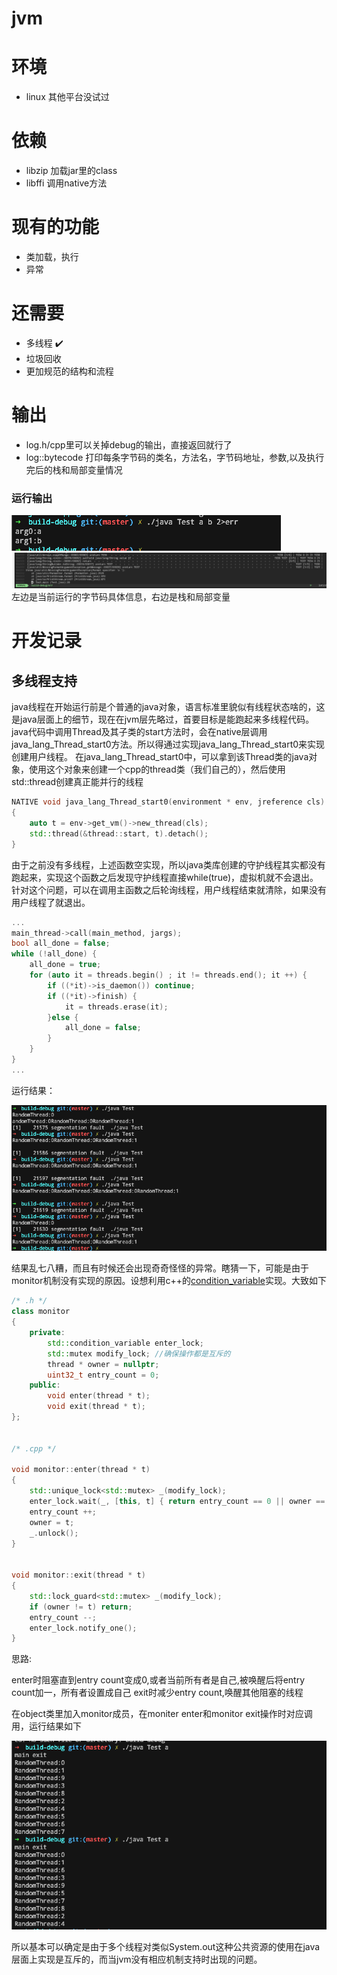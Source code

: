 # jvm
# 环境
+ linux 其他平台没试过

# 依赖
+ libzip 加载jar里的class
+ libffi 调用native方法

# 现有的功能
+ 类加载，执行
+ 异常

# 还需要
+ 多线程 :heavy_check_mark: 
+ 垃圾回收
+ 更加规范的结构和流程

# 输出
+ log.h/cpp里可以关掉debug的输出，直接返回就行了
+ log::bytecode 打印每条字节码的类名，方法名，字节码地址，参数,以及执行完后的栈和局部变量情况


### 运行输出
![stdout](https://github.com/newNcy/jvm/blob/master/screenshot/%24EN9WYEQY3%40GTQ7QZ17%7BN3T.png)
![stderr for debug](https://github.com/newNcy/jvm/blob/master/screenshot/2.png)
左边是当前运行的字节码具体信息，右边是栈和局部变量

# 开发记录
## 多线程支持
java线程在开始运行前是个普通的java对象，语言标准里貌似有线程状态啥的，这是java层面上的细节，现在在jvm层先略过，首要目标是能跑起来多线程代码。
java代码中调用Thread及其子类的start方法时，会在native层调用java_lang_Thread_start0方法。所以得通过实现java_lang_Thread_start0来实现创建用户线程。
在java_lang_Thread_start0中，可以拿到该Thread类的java对象，使用这个对象来创建一个cpp的thread类（我们自己的），然后使用std::thread创建真正能并行的线程
```c++
NATIVE void java_lang_Thread_start0(environment * env, jreference cls)
{   
    auto t = env->get_vm()->new_thread(cls);
    std::thread(&thread::start, t).detach();
}
```
由于之前没有多线程，上述函数空实现，所以java类库创建的守护线程其实都没有跑起来，实现这个函数之后发现守护线程直接while(true)，虚拟机就不会退出。
针对这个问题，可以在调用主函数之后轮询线程，用户线程结束就清除，如果没有用户线程了就退出。
```c++
...
main_thread->call(main_method, jargs);
bool all_done = false;
while (!all_done) {
	all_done = true;
	for (auto it = threads.begin() ; it != threads.end(); it ++) {
		if ((*it)->is_daemon()) continue;
		if ((*it)->finish) {
			it = threads.erase(it);
		}else {
			all_done = false;
		}
	}
}
...
```
运行结果：

![三个线程分别打印自己名字（类名:序号）](https://github.com/newNcy/jvm/blob/master/screenshot/3.png) 

结果乱七八糟，而且有时候还会出现奇奇怪怪的异常。瞎猜一下，可能是由于monitor机制没有实现的原因。设想利用c++的[condition_variable][cv]实现。大致如下
```c++
/* .h */
class monitor
{
	private:
		std::condition_variable enter_lock;
		std::mutex modify_lock; //确保操作都是互斥的
		thread * owner = nullptr;
		uint32_t entry_count = 0;
	public:
		void enter(thread * t);
		void exit(thread * t);
};


/* .cpp */

void monitor::enter(thread * t) 
{
	std::unique_lock<std::mutex> _(modify_lock);
	enter_lock.wait(_, [this, t] { return entry_count == 0 || owner == t; });
	entry_count ++;
	owner = t;
	_.unlock();
}


void monitor::exit(thread * t) 
{
	std::lock_guard<std::mutex> _(modify_lock);
	if (owner != t) return;
	entry_count --;
	enter_lock.notify_one();
}

```

思路:

enter时阻塞直到entry count变成0,或者当前所有者是自己,被唤醒后将entry count加一，所有者设置成自己
exit时减少entry count,唤醒其他阻塞的线程

在object类里加入monitor成员，在moniter enter和monitor exit操作时对应调用，运行结果如下

![两次顺序不一样](https://github.com/newNcy/jvm/blob/master/screenshot/4.png) 

所以基本可以确定是由于多个线程对类似System.out这种公共资源的使用在java层面上实现是互斥的，而当jvm没有相应机制支持时出现的问题。


[cv]:https://en.cppreference.com/w/cpp/thread/condition_variable
